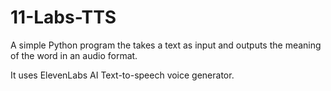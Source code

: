 # 11-Labs-TTS
A simple Python program the takes a text as input and outputs the meaning of the word in an audio format.

It uses ElevenLabs AI Text-to-speech voice generator.
